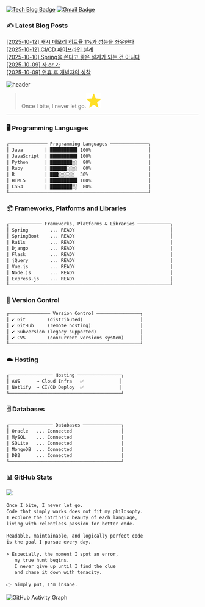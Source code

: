 [![Tech Blog Badge](http://img.shields.io/badge/-Tech%20blog-black?style=flat-square&logo=github&link=https://yoonbitnara.github.io/)](https://yoonbitnara.github.io/)  [![Gmail Badge](https://img.shields.io/badge/Gmail-d14836?style=flat-square&logo=Gmail&logoColor=white&link=mailto:ybnr92@gmail.com)](mailto:ybnr92@gmail.com)

### ✍️ Latest Blog Posts
<!-- BLOG-POST-LIST:START -->
[[2025-10-12] 캐시 메모리 히트율 1%가 성능을 좌우한다](https://yoonbitnara.github.io/computerstructure/2025/10/13/cache-memory-performance/)  
[[2025-10-12] CI/CD 파이프라인 설계](https://yoonbitnara.github.io/devops/2025/10/13/cicd-pipeline-design-principles/)  
[[2025-10-10] Spring을 쓴다고 좋은 설계가 되는 건 아니다](https://yoonbitnara.github.io/spring/2025/10/11/spring-does-not-guarantee-good-design/)  
[[2025-10-09] 자 or 가](https://yoonbitnara.github.io/mathematical-trading/2025/10/10/two-types-of-professions-investment-philosophy/)  
[[2025-10-09] 연휴 후 개발자의 성찰](https://yoonbitnara.github.io/til/2025/10/10/holiday-reflection-developer-goals/)  
<!-- BLOG-POST-LIST:END -->

![header](https://capsule-render.vercel.app/api?type=waving&color=0:000000,100:ff0000&height=200&section=header&text=PitbullTerrier%20Dev&fontSize=45&fontColor=ffffff&animation=twinkling)
> Once I bite, I never let go.<a href="https://github.com/OWNER"><img src="https://raw.githubusercontent.com/acervenky/animated-github-badges/master/assets/starbadge.gif" width="40" height="40"></a>
---
### 🖥 Programming Languages
```text
┌────────────── Programming Languages ──────────────┐
│ Java        | ██████████ 100%                     │
│ JavaScript  | ██████████ 100%                     │
│ Python      | ████████░░  80%                     │
│ Ruby        | ██████░░░░  60%                     │
│ R           | ███░░░░░░  30%                      │
│ HTML5       | ██████████ 100%                     │
│ CSS3        | ████████░░  80%                     │
└───────────────────────────────────────────────────┘
```

### 📦 Frameworks, Platforms and Libraries
```
┌──────────── Frameworks, Platforms & Libraries ────────────┐
│ Spring        ... READY                                   │
│ SpringBoot    ... READY                                   │
│ Rails         ... READY                                   │
│ Django        ... READY                                   │
│ Flask         ... READY                                   │
│ jQuery        ... READY                                   │
│ Vue.js        ... READY                                   │
│ Node.js       ... READY                                   │
│ Express.js    ... READY                                   │
└───────────────────────────────────────────────────────────┘
```

### 💾 Version Control
```
┌─────────────── Version Control ────────────────┐
│ ✔ Git        (distributed)                     │
│ ✔ GitHub     (remote hosting)                  │
│ ✔ Subversion (legacy supported)                │
│ ✔ CVS        (concurrent versions system)      │
└────────────────────────────────────────────────┘
```

### ☁️ Hosting
```
┌──────────────── Hosting ────────────────┐
│ AWS      → Cloud Infra   ✅             │
│ Netlify  → CI/CD Deploy  ✅             │
└─────────────────────────────────────────┘
```

### 🗄 Databases
```
┌──────────────── Databases ──────────────┐
│ Oracle   ... Connected                  │
│ MySQL    ... Connected                  │
│ SQLite   ... Connected                  │
│ MongoDB  ... Connected                  │
│ DB2      ... Connected                  │
└─────────────────────────────────────────┘
```

### 📊 GitHub Stats
<p align="left"> <img src="https://github-readme-stats.vercel.app/api?username=yoonbitnara&show_icons=true&theme=tokyonight&hide_border=true" /></p>

```text
Once I bite, I never let go.  
Code that simply works does not fit my philosophy.  
I explore the intrinsic beauty of each language,  
living with relentless passion for better code.  

Readable, maintainable, and logically perfect code  
is the goal I pursue every day.  

⚡ Especially, the moment I spot an error,  
   my true hunt begins.  
   I never give up until I find the clue  
   and chase it down with tenacity.  

👉 Simply put, I'm insane.
```
![GitHub Activity Graph](https://github-readme-activity-graph.vercel.app/graph?username=yoonbitnara&theme=tokyo-night)
